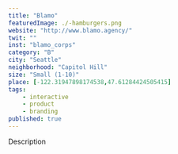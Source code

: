 ```yaml
---
title: "Blamo"
featuredImage: ./-hamburgers.png
website: "http://www.blamo.agency/"
twit: ""
inst: "blamo_corps"
category: "B"
city: "Seattle"
neighborhood: "Capitol Hill"
size: "Small (1-10)"
place: [-122.31947898174538,47.61284424505415]
tags:
    - interactive
    - product
    - branding
published: true
---
```


Description
